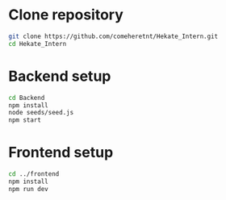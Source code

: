 # Clone repository
```sh
git clone https://github.com/comeheretnt/Hekate_Intern.git
cd Hekate_Intern
```

# Backend setup
```sh
cd Backend
npm install
node seeds/seed.js
npm start
```

# Frontend setup
```sh
cd ../frontend
npm install
npm run dev
```
